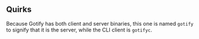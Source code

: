 ## Quirks

Because Gotify has both client and server binaries, this one is named `gotify` to signify that it is the server, while the CLI client is `gotifyc`.
